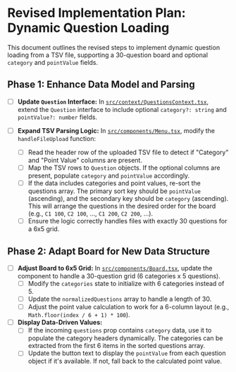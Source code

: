 # Revised Implementation Plan: Dynamic Question Loading

This document outlines the revised steps to implement dynamic question loading from a TSV file, supporting a 30-question board and optional `category` and `pointValue` fields.

## Phase 1: Enhance Data Model and Parsing

- [ ] **Update `Question` Interface:** In [`src/context/QuestionsContext.tsx`](src/context/QuestionsContext.tsx), extend the `Question` interface to include optional `category?: string` and `pointValue?: number` fields.

- [ ] **Expand TSV Parsing Logic:** In [`src/components/Menu.tsx`](src/components/Menu.tsx), modify the `handleFileUpload` function:
    - [ ] Read the header row of the uploaded TSV file to detect if "Category" and "Point Value" columns are present.
    - [ ] Map the TSV rows to `Question` objects. If the optional columns are present, populate `category` and `pointValue` accordingly.
    - [ ] If the data includes categories and point values, re-sort the questions array. The primary sort key should be `pointValue` (ascending), and the secondary key should be `category` (ascending). This will arrange the questions in the desired order for the board (e.g., `C1 100`, `C2 100`, ..., `C1 200`, `C2 200`, ...).
    - [ ] Ensure the logic correctly handles files with exactly 30 questions for a 6x5 grid.

## Phase 2: Adapt Board for New Data Structure

- [ ] **Adjust Board to 6x5 Grid:** In [`src/components/Board.tsx`](src/components/Board.tsx), update the component to handle a 30-question grid (6 categories x 5 questions).
    - [ ] Modify the `categories` state to initialize with 6 categories instead of 5.
    - [ ] Update the `normalizedQuestions` array to handle a length of 30.
    - [ ] Adjust the point value calculation to work for a 6-column layout (e.g., `Math.floor(index / 6 + 1) * 100`).

- [ ] **Display Data-Driven Values:**
    - [ ] If the incoming `questions` prop contains `category` data, use it to populate the category headers dynamically. The categories can be extracted from the first 6 items in the sorted questions array.
    - [ ] Update the button text to display the `pointValue` from each question object if it's available. If not, fall back to the calculated point value.

